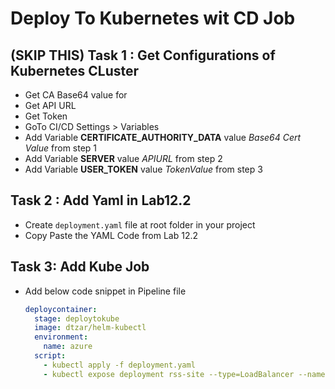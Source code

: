 # Deploy To Kubernetes wit CD Job

## (SKIP THIS) Task 1 : Get Configurations of Kubernetes CLuster

- Get CA Base64 value for
- Get API URL
- Get Token
- GoTo CI/CD Settings > Variables
- Add Variable **CERTIFICATE_AUTHORITY_DATA** value _Base64 Cert Value_ from step 1
- Add Variable **SERVER** value _APIURL_ from step 2
- Add Variable **USER_TOKEN** value _TokenValue_ from step 3
## Task 2 : Add Yaml in Lab12.2

- Create `deployment.yaml` file at root folder in your project
- Copy Paste the YAML Code from Lab 12.2

## Task 3: Add Kube Job

- Add below code snippet in Pipeline file
  ```yaml
  deploycontainer:
    stage: deploytokube
    image: dtzar/helm-kubectl
    environment:
      name: azure
    script:
      - kubectl apply -f deployment.yaml
      - kubectl expose deployment rss-site --type=LoadBalancer --name=gitlabappservice
  ```
